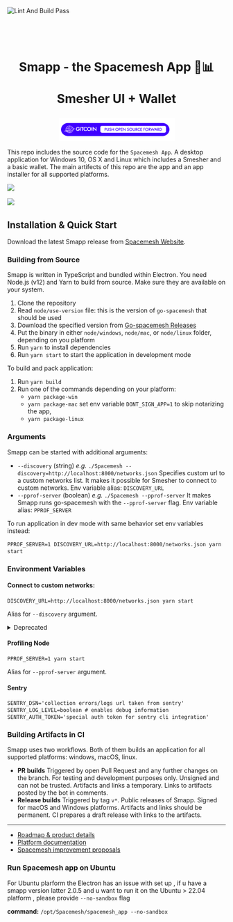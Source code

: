 ![Lint And Build Pass](https://github.com/spacemeshos/smapp/workflows/Lint%20And%20App%20Build/badge.svg)

<h1 align="center">
  <p align="center">Smapp - the Spacemesh App 🏦📊</p>
  <p align="center">Smesher UI + Wallet</p>
</h1>


<p align="center">
<a href="https://gitcoin.co/profile/spacemeshos" title="Push Open Source Forward">
    <img src="https://raw.githubusercontent.com/ryukiller/images/46c3fa9d16e08db414ab4b8c72efffaa3ae9c5ea/slice_02.png" width="267px" height="52px" alt="Browse Gitcoin Bounties"/>
</a>
</p>

This repo includes the source code for the `Spacemesh App`. A desktop application for Windows 10, OS X and Linux which includes a Smesher and a basic wallet. The main artifects of this repo are the app and an app installer for all supported platforms.

![](https://github.com/spacemeshos/smapp/blob/develop/resources/smapp_app_smesher.png)

![](https://github.com/spacemeshos/smapp/blob/develop/resources/smapp_app_wallet.png)


## Installation & Quick Start

Download the latest Smapp release from [Spacemesh Website](https://spacemesh.io/start/).

### Building from Source

Smapp is written in TypeScript and bundled within Electron. You need Node.js (v12) and Yarn to build from source. Make sure they are available on your system.

1. Clone the repository
2. Read `node/use-version` file: this is the version of `go-spacemesh` that should be used
3. Download the specified version from [Go-spacemesh Releases](https://github.com/spacemeshos/go-spacemesh/releases)
4. Put the binary in either `node/windows`, `node/mac`, or `node/linux` folder, depending on you platform
5. Run `yarn` to install dependencies
6. Run `yarn start` to start the application in development mode

To build and pack application:

1. Run `yarn build`
2. Run one of the commands depending on your platform:
   - `yarn package-win`
   - `yarn package-mac`
     set env variable `DONT_SIGN_APP=1` to skip notarizing the app,
   - `yarn package-linux`

### Arguments
Smapp can be started with additional arguments:
- `--discovery` (string)
  _e.g._ `./Spacemesh --discovery=http://localhost:8000/networks.json`
  Specifies custom url to a custom networks list. It makes it possible for Smesher to connect to custom networks.
  Env variable alias: `DISCOVERY_URL`
- `--pprof-server` (boolean)
  _e.g._ `./Spacemesh --pprof-server`
  It makes Smapp runs go-spacemesh with the `--pprof-server` flag.
  Env variable alias: `PPROF_SERVER`

To run application in dev mode with same behavior set env variables instead:
```
PPROF_SERVER=1 DISCOVERY_URL=http://localhost:8000/networks.json yarn start
```

### Environment Variables

#### Connect to custom networks:
```
DISCOVERY_URL=http://localhost:8000/networks.json yarn start
```
Alias for `--discovery` argument.

<details>
    <summary>Deprecated</summary>

  > To run the application against DevNet you have to set URL to config file to env variable `DEV_NET_URL`:
  > ```
  > DEV_NET_URL=https://.../config.json yarn start
  > ```
  >
  > To run the application against DevNet in the Wallet Only mode you have to also set URL (or list of URLs separated by commas) to GRPC API provider to env variable `DEV_NET_REMOTE_API`:
  > ```
  > export DEV_NET_REMOTE_API=https://192.168.0.1:31030
  > export DEV_NET_URL=https://.../config.json
  > yarn start
  > ```

</details>

#### Profiling Node
```
PPROF_SERVER=1 yarn start
```
Alias for `--pprof-server` argument.

#### Sentry
```
SENTRY_DSN='collection errors/logs url taken from sentry'
SENTRY_LOG_LEVEL=boolean # enables debug information
SENTRY_AUTH_TOKEN='special auth token for sentry cli integration'
```

### Building Artifacts in CI

Smapp uses two workflows. Both of them builds an application for all supported platforms: windows, macOS, linux.

- **PR builds**
  Triggered by open Pull Request and any further changes on the branch.
  For testing and development purposes only.
  Unsigned and can not be trusted.
  Artifacts and links a temporary.
  Links to artifacts posted by the bot in comments.
- **Release builds**
  Triggered by tag `v*`.
  Public releases of Smapp.
  Signed for macOS and Windows platforms.
  Artifacts and links should be permanent.
  CI prepares a draft release with links to the artifacts.

---
- [Roadmap & product details](https://product.spacemesh.io/)
- [Platform documentation](https://platform.spacemesh.io/)
- [Spacemesh improvement proposals](https://github.com/spacemeshos/SMIPS)


### Run Spacemesh app on Ubuntu
For Ubuntu plarform the Electron has an issue with set up , if u have a smapp version latter 2.0.5 and u want to run it on the Ubuntu > 22.04 platform , please provide ```--no-sandbox``` flag

**command:** 
```/opt/Spacemesh/spacemesh_app --no-sandbox```

